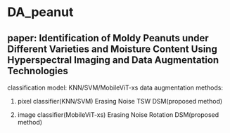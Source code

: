 # DA_peanut

## paper: Identification of Moldy Peanuts under Different Varieties and Moisture Content Using Hyperspectral Imaging and Data Augmentation Technologies

classification model:
KNN/SVM/MobileViT-xs
data augmentation methods:
1. pixel classifier(KNN/SVM) 
Erasing 
Noise 
TSW 
DSM(proposed method) 

2. image classifier(MobileViT-xs) 
Erasing 
Noise 
Rotation 
DSM(proposed method) 
